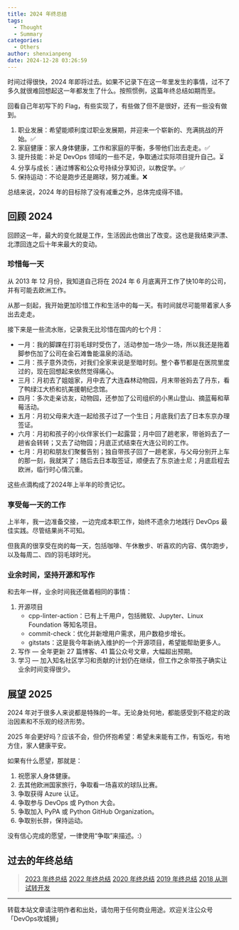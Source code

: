 ```yaml
---
title: 2024 年终总结
tags:
  - Thought
  - Summary
categories:
  - Others
author: shenxianpeng
date: 2024-12-28 03:26:59
---
```


时间过得很快，2024 年即将过去。如果不记录下在这一年里发生的事情，过不了多久就很难回想起这一年都发生了什么。按照惯例，这篇年终总结如期而至。

回看自己年初写下的 Flag，有些实现了，有些做了但不是很好，还有一些没有做到。

<!-- more -->

1. 职业发展：希望能顺利度过职业发展期，并迎来一个崭新的、充满挑战的开始。✅
2. 家庭健康：家人身体健康，工作和家庭的平衡，多带他们出去走走。✅
3. 提升技能：补足 DevOps 领域的一些不足，争取通过实际项目提升自己。⏳
4. 分享与成长：通过博客和公众号持续分享知识，以教促学。✅
5. 保持运动：不论是跑步还是踢球，努力减重。❌

总结来说，2024 年的目标除了没有减重之外，总体完成得不错。

## 回顾 2024

回顾这一年，最大的变化就是工作，生活因此也做出了改变。这也是我结束沪漂、北漂回连之后十年来最大的变动。

### 珍惜每一天

从 2013 年 12 月份，我知道自己将在 2024 年 6 月底离开工作了快10年的公司，并有可能去欧洲工作。

从那一刻起，我开始更加珍惜工作和生活中的每一天。有时间就尽可能带着家人多出去走走。

接下来是一些流水账，记录我无比珍惜在国内的七个月：

* 一月：我的脚踝在打羽毛球时受伤了，活动参加一场少一场，所以我还是拖着脚参伤加了公司在金石滩鲁能温泉的活动。
* 二月：孩子意外烫伤，对我们全家来说是至暗时刻。整个春节都是在医院里度过的，现在回想起来依然觉得痛心。
* 三月：月初去了姐姐家，月中去了大连森林动物园，月末带爸妈去了丹东，看了鸭绿江大桥和抗美援朝纪念馆。
* 四月：多次走亲访友，动物园，还参加了公司组织的小黑山登山、摘蓝莓和草莓活动。
* 五月：月初父母来大连一起给孩子过了一个生日；月底我们去了日本东京办理签证。
* 六月：月初和孩子的小伙伴家长们一起露营；月中回了趟老家，带爸妈去了一趟省会转转；又去了动物园；月底正式结束在大连公司的工作。
* 七月：月初和朋友们聚餐告别；独自带孩子回了一趟老家，与父母分别开上车的那一刻，我就哭了；随后去日本取签证，顺便去了东京迪士尼；月底启程去欧洲，临行时心情沉重。

这些点滴构成了2024年上半年的珍贵记忆。

### 享受每一天的工作

上半年，我一边准备交接，一边完成本职工作，始终不遗余力地践行 DevOps 最佳实践。尽管结果尚不可知。

但我真的很享受在岗的每一天，包括咖啡、午休散步、听喜欢的内容、偶尔跑步，以及每周二、四的羽毛球时光。

### 业余时间，坚持开源和写作

和去年一样，业余时间我还做着相同的事情：

1. 开源项目
    * cpp-linter-action：已有上千用户，包括微软、Jupyter、Linux Foundation 等知名项目。
    * commit-check：优化并新增用户需求，用户数稳步增长。
    * gitstats：这是我今年新纳入维护的一个开源项目，希望能帮助更多人。
2. 写作 — 全年更新 27 篇博客、41 篇公众号文章，大幅超出预期。
3. 学习 — 加入知名社区学习和贡献的计划仍在继续，但工作之余带孩子确实让业余时间变得很少。

## 展望 2025

2024 年对于很多人来说都是特殊的一年。无论身处何地，都能感受到不稳定的政治因素和不乐观的经济形势。

2025 年会更好吗？应该不会，但仍怀抱希望：希望未来能有工作，有饭吃，有地方住，家人健康平安。

如果有什么愿望，那就是：

1. 祝愿家人身体健康。
2. 去其他欧洲国家旅行，争取看一场喜欢的球队比赛。
3. 争取获得 Azure 认证。
4. 争取参与 DevOps 或 Python 大会。
5. 争取加入 PyPA 或 Python GitHub Organization。
6. 争取别长胖，保持运动。

没有信心完成的愿望，一律使用“争取”来描述。:）

## 过去的年终总结

> [2023 年终总结](https://shenxianpeng.github.io/2023/12/2023-summary/)
> [2022 年终总结](https://shenxianpeng.github.io/2022/12/2022-summary/)
> [2020 年终总结](https://shenxianpeng.github.io/2020/12/2020-summary/)
> [2019 年终总结](https://shenxianpeng.github.io/2019/12/2019-summary/)
> [2018 从测试转开发](https://shenxianpeng.github.io/2018/12/from-qa-to-dev/)

---

转载本站文章请注明作者和出处，请勿用于任何商业用途。欢迎关注公众号「DevOps攻城狮」
